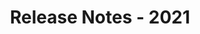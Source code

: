 ﻿---
title: Release Notes - 2021
articleTitle: Release Notes - 2021
linktitle: Release Notes - 2021
description: "Release Notes - 2021 – learn about the latest updates and fixes."
type: docs
weight: 5
url: /reportingservices/release-notes-2021/
---
